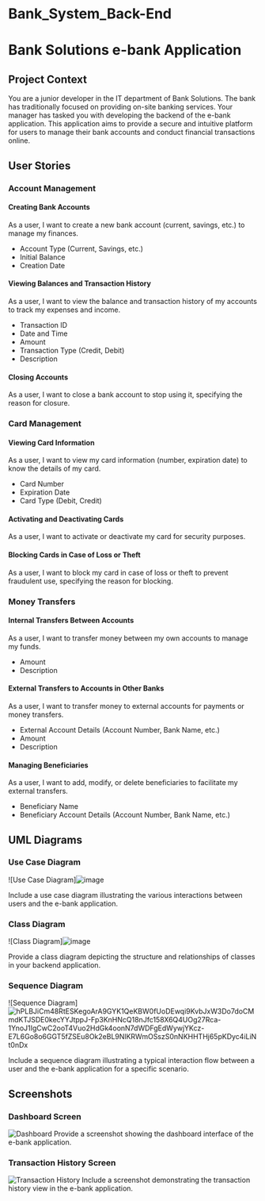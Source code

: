 # Bank_System_Back-End

# Bank Solutions e-bank Application

## Project Context
You are a junior developer in the IT department of Bank Solutions. The bank has traditionally focused on providing on-site banking services. Your manager has tasked you with developing the backend of the e-bank application. This application aims to provide a secure and intuitive platform for users to manage their bank accounts and conduct financial transactions online.

## User Stories

### Account Management

#### Creating Bank Accounts
As a user, I want to create a new bank account (current, savings, etc.) to manage my finances.
- Account Type (Current, Savings, etc.)
- Initial Balance
- Creation Date

#### Viewing Balances and Transaction History
As a user, I want to view the balance and transaction history of my accounts to track my expenses and income.
- Transaction ID
- Date and Time
- Amount
- Transaction Type (Credit, Debit)
- Description

#### Closing Accounts
As a user, I want to close a bank account to stop using it, specifying the reason for closure.

### Card Management

#### Viewing Card Information
As a user, I want to view my card information (number, expiration date) to know the details of my card.
- Card Number
- Expiration Date
- Card Type (Debit, Credit)

#### Activating and Deactivating Cards
As a user, I want to activate or deactivate my card for security purposes.

#### Blocking Cards in Case of Loss or Theft
As a user, I want to block my card in case of loss or theft to prevent fraudulent use, specifying the reason for blocking.

### Money Transfers

#### Internal Transfers Between Accounts
As a user, I want to transfer money between my own accounts to manage my funds.
- Amount
- Description

#### External Transfers to Accounts in Other Banks
As a user, I want to transfer money to external accounts for payments or money transfers.
- External Account Details (Account Number, Bank Name, etc.)
- Amount
- Description

#### Managing Beneficiaries
As a user, I want to add, modify, or delete beneficiaries to facilitate my external transfers.
- Beneficiary Name
- Beneficiary Account Details (Account Number, Bank Name, etc.)

## UML Diagrams

### Use Case Diagram
![Use Case Diagram]![image](https://github.com/oussamaaatifi1/Bank_System_Back-End/assets/72675402/b8d4b759-252f-4145-8ed6-ee820e3cb2d0)

Include a use case diagram illustrating the various interactions between users and the e-bank application.

### Class Diagram
![Class Diagram]![image](https://github.com/oussamaaatifi1/Bank_System_Back-End/assets/72675402/b28e0f21-e603-43f1-b249-06abb618ac22)

Provide a class diagram depicting the structure and relationships of classes in your backend application.

### Sequence Diagram
![Sequence Diagram]![hPLBJiCm48RtESKegoArA9GYK1QeKBW0fUoDEwqi9KvbJxW3Do7doCMmdKTJSDE0kecYYJtppJ-Fp3KnHNcQ18nJfc158X6Q4UOg27Rca-1YnoJ1IgCwC2ooT4Vuo2HdGk4oonN7dWDFgEdWywjYKcz-E7L6Go8o6GGT5fZSEu8Ok2eBL9NlKRWmOSszS0nNKHHTHj65pKDyc4iLiNt0nDx](https://github.com/oussamaaatifi1/Bank_System_Back-End/assets/72675402/db5da1a4-b7b1-4450-867d-7dc9b51c39fe)

Include a sequence diagram illustrating a typical interaction flow between a user and the e-bank application for a specific scenario.

## Screenshots

### Dashboard Screen
![Dashboard](dashboard.png)
Provide a screenshot showing the dashboard interface of the e-bank application.

### Transaction History Screen
![Transaction History](transaction-history.png)
Include a screenshot demonstrating the transaction history view in the e-bank application.


